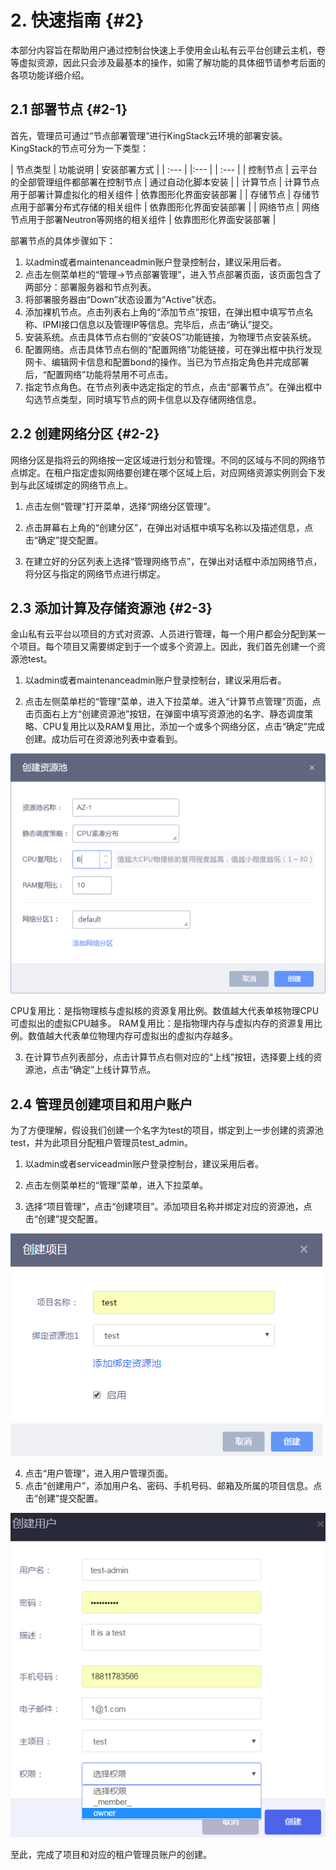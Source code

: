 # 2. 快速指南 {#2}

本部分内容旨在帮助用户通过控制台快速上手使用金山私有云平台创建云主机，卷等虚拟资源，因此只会涉及最基本的操作，如需了解功能的具体细节请参考后面的各项功能详细介绍。

## 2.1 部署节点 {#2-1}

首先，管理员可通过“节点部署管理”进行KingStack云环境的部署安装。KingStack的节点可分为一下类型：

| 节点类型 | 功能说明 | 安装部署方式 |
| :--- | |:--- | | :--- |
| 控制节点 | 云平台的全部管理组件都部署在控制节点 | 通过自动化脚本安装 |
| 计算节点 | 计算节点用于部署计算虚拟化的相关组件 | 依靠图形化界面安装部署 |
| 存储节点 | 存储节点用于部署分布式存储的相关组件 | 依靠图形化界面安装部署 |
| 网络节点 | 网络节点用于部署Neutron等网络的相关组件 | 依靠图形化界面安装部署 |

部署节点的具体步骤如下：

1. 以admin或者maintenanceadmin账户登录控制台，建议采用后者。
2. 点击左侧菜单栏的“管理->节点部署管理”，进入节点部署页面，该页面包含了两部分：部署服务器和节点列表。
3. 将部署服务器由“Down”状态设置为“Active”状态。
4. 添加裸机节点。点击列表右上角的“添加节点”按钮，在弹出框中填写节点名称、IPMI接口信息以及管理IP等信息。完毕后，点击“确认”提交。
5. 安装系统。点击具体节点右侧的“安装OS”功能链接，为物理节点安装系统。
6. 配置网络。点击具体节点右侧的“配置网络”功能链接，可在弹出框中执行发现网卡、编辑网卡信息和配置bond的操作。当已为节点指定角色并完成部署后，“配置网络”功能将禁用不可点击。
7. 指定节点角色。在节点列表中选定指定的节点，点击“部署节点”。在弹出框中勾选节点类型，同时填写节点的网卡信息以及存储网络信息。

## 2.2 创建网络分区 {#2-2}


网络分区是指将云的网络按一定区域进行划分和管理。不同的区域与不同的网络节点绑定。在租户指定虚拟网络要创建在哪个区域上后，对应网络资源实例则会下发到与此区域绑定的网络节点上。

1. 点击左侧“管理”打开菜单，选择“网络分区管理”。

2. 点击屏幕右上角的“创建分区”，在弹出对话框中填写名称以及描述信息，点击“确定”提交配置。

3. 在建立好的分区列表上选择“管理网络节点”，在弹出对话框中添加网络节点，将分区与指定的网络节点进行绑定。

## 2.3 添加计算及存储资源池 {#2-3}

金山私有云平台以项目的方式对资源、人员进行管理，每一个用户都会分配到某一个项目。每个项目又需要绑定到于一个或多个资源上。因此，我们首先创建一个资源池test。

1. 以admin或者maintenanceadmin账户登录控制台，建议采用后者。

2. 点击左侧菜单栏的“管理”菜单，进入下拉菜单。进入“计算节点管理”页面，点击页面右上方“创建资源池”按钮，在弹窗中填写资源池的名字、静态调度策略、CPU复用比以及RAM复用比，添加一个或多个网络分区，点击“确定”完成创建。成功后可在资源池列表中查看到。

 ![](/assets/创建资源池test.png) 
 
CPU复用比：是指物理核与虚拟核的资源复用比例。数值越大代表单核物理CPU可虚拟出的虚拟CPU越多。
RAM复用比：是指物理内存与虚拟内存的资源复用比例。数值越大代表单位物理内存可虚拟出的虚拟内存越多。
 
3. 在计算节点列表部分，点击计算节点右侧对应的“上线”按钮，选择要上线的资源池，点击“确定”上线计算节点。

## 2.4 管理员创建项目和用户账户


为了方便理解，假设我们创建一个名字为test的项目，绑定到上一步创建的资源池test，并为此项目分配租户管理员test_admin。

1. 以admin或者serviceadmin账户登录控制台，建议采用后者。

2. 点击左侧菜单栏的“管理”菜单，进入下拉菜单。

3. 选择“项目管理”，点击“创建项目”。添加项目名称并绑定对应的资源池，点击“创建”提交配置。

 ![](/assets/创建项目test.png)

4. 点击“用户管理”，进入用户管理页面。
5. 点击“创建用户”，添加用户名、密码、手机号码、邮箱及所属的项目信息。点击“创建”提交配置。

 ![](/assets/创建用户.png)

至此，完成了项目和对应的租户管理员账户的创建。
 



